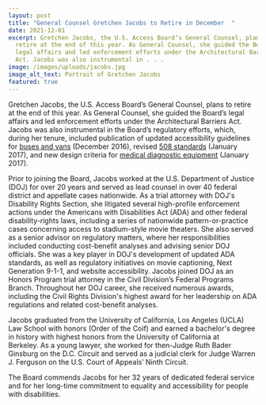 ```yaml
---
layout: post
title: "General Counsel Gretchen Jacobs to Retire in December  "
date: 2021-12-01
excerpt: Gretchen Jacobs, the U.S. Access Board’s General Counsel, plans to
  retire at the end of this year. As General Counsel, she guided the Board’s
  legal affairs and led enforcement efforts under the Architectural Barriers
  Act. Jacobs was also instrumental in . . .
image: /images/uploads/jacobs.jpg
image_alt_text: Portrait of Gretchen Jacobs
featured: true
---
```

Gretchen Jacobs, the U.S. Access Board’s General Counsel, plans to retire at the end of this year. As General Counsel, she guided the Board’s legal affairs and led enforcement efforts under the Architectural Barriers Act. Jacobs was also instrumental in the Board’s regulatory efforts, which, during her tenure, included publication of updated accessibility guidelines for [buses and vans](https://www.access-board.gov/ada/vehicles/) (December 2016), revised [508 standards](https://www.access-board.gov/ict/) (January 2017), and new design criteria for [medical diagnostic equipment](https://www.access-board.gov/mde/) (January 2017). 

Prior to joining the Board, Jacobs worked at the U.S. Department of Justice (DOJ) for over 20 years and served as lead counsel in over 40 federal district and appellate cases nationwide. As a trial attorney with DOJ's Disability Rights Section, she litigated several high-profile enforcement actions under the Americans with Disabilities Act (ADA) and other federal disability-rights laws, including a series of nationwide pattern-or-practice cases concerning access to stadium-style movie theaters. She also served as a senior advisor on regulatory matters, where her responsibilities included conducting cost-benefit analyses and advising senior DOJ officials. She was a key player in DOJ's development of updated ADA standards, as well as regulatory initiatives on movie captioning, Next Generation 9-1-1, and website accessibility. Jacobs joined DOJ as an Honors Program trial attorney in the Civil Division’s Federal Programs Branch. Throughout her DOJ career, she received numerous awards, including the Civil Rights Division's highest award for her leadership on ADA regulations and related cost-benefit analyses. 

Jacobs graduated from the University of California, Los Angeles (UCLA) Law School with honors (Order of the Coif) and earned a bachelor's degree in history with highest honors from the University of California at Berkeley. As a young lawyer, she worked for then-Judge Ruth Bader Ginsburg on the D.C. Circuit and served as a judicial clerk for Judge Warren J. Ferguson on the U.S. Court of Appeals’ Ninth Circuit. 

The Board commends Jacobs for her 32 years of dedicated federal service and for her long-time commitment to equality and accessibility for people with disabilities.
